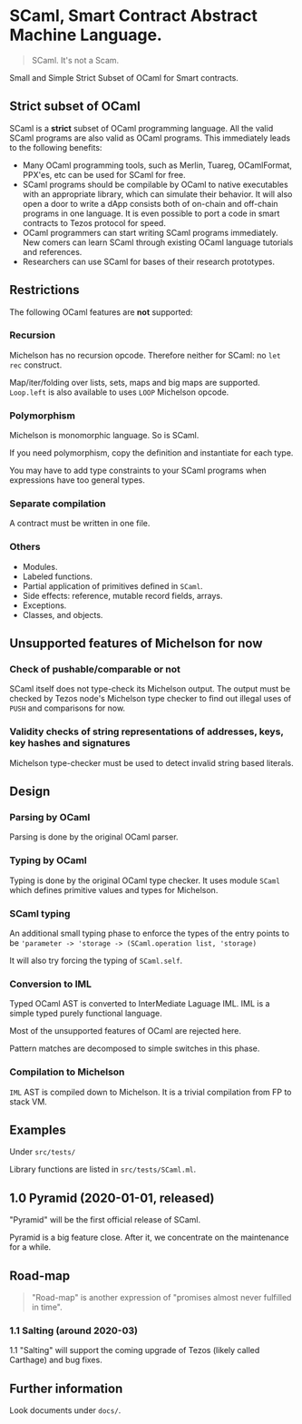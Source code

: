 # SCaml, Smart Contract Abstract Machine Language.

> SCaml.  It's not a Scam.

Small and Simple Strict Subset of OCaml for Smart contracts.

## Strict subset of OCaml

SCaml is a **strict** subset of OCaml programming language.
All the valid SCaml programs are also valid as OCaml programs.
This immediately leads to the following benefits:

* Many OCaml programming tools, such as Merlin, Tuareg, OCamlFormat, PPX'es, etc can be used for SCaml for free.
* SCaml programs should be compilable by OCaml to native executables with an appropriate library, which can simulate their behavior.  It will also open a door to write a dApp consists both of on-chain and off-chain programs in one language.  It is even possible to port a code in smart contracts to Tezos protocol for speed.
* OCaml programmers can start writing SCaml programs immediately.  New comers can learn SCaml through existing OCaml language tutorials and references.
* Researchers can use SCaml for bases of their research prototypes.

## Restrictions

The following OCaml features are **not** supported:

### Recursion

Michelson has no recursion opcode.  Therefore neither for SCaml: no `let rec` construct.  

Map/iter/folding over lists, sets, maps and big maps are supported.
`Loop.left` is also available to uses `LOOP` Michelson opcode.

### Polymorphism

Michelson is monomorphic language.  So is SCaml.

If you need polymorphism, copy the definition and instantiate for each type.

You may have to add type constraints to your SCaml programs when expressions have too general types.

### Separate compilation

A contract must be written in one file.

### Others

* Modules.
* Labeled functions.
* Partial application of primitives defined in `SCaml`.
* Side effects: reference, mutable record fields, arrays.
* Exceptions.
* Classes, and objects.

## Unsupported features of Michelson for now

### Check of pushable/comparable or not

SCaml itself does not type-check its Michelson output.  The output
must be checked by Tezos node's Michelson type checker to find out
illegal uses of `PUSH` and comparisons for now.

### Validity checks of string representations of addresses, keys, key hashes and signatures

Michelson type-checker must be used to detect invalid string based literals.

## Design

### Parsing by OCaml

Parsing is done by the original OCaml parser.

### Typing by OCaml

Typing is done by the original OCaml type checker.
It uses module `SCaml` which defines primitive values and types for Michelson.

### SCaml typing 

An additional small typing phase to enforce the types of the entry points
to be `'parameter -> 'storage -> (SCaml.operation list, 'storage)`

It will also try forcing the typing of `SCaml.self`.

### Conversion to IML

Typed OCaml AST is converted to InterMediate Laguage IML.
IML is a simple typed purely functional language.

Most of the unsupported features of OCaml are rejected here.

Pattern matches are decomposed to simple switches in this phase.

### Compilation to Michelson

`IML` AST is compiled down to Michelson.
It is a trivial compilation from FP to stack VM.

## Examples

Under `src/tests/`

Library functions are listed in `src/tests/SCaml.ml`.

## 1.0 Pyramid (2020-01-01, released)

"Pyramid" will be the first official release of SCaml.

Pyramid is a big feature close.  After it, we concentrate on the maintenance
for a while.

## Road-map

> "Road-map" is another expression of "promises almost never fulfilled in time". 

### 1.1 Salting (around 2020-03)

1.1 "Salting" will support the coming upgrade of Tezos (likely called Carthage)
and bug fixes.

## Further information

Look documents under `docs/`.
